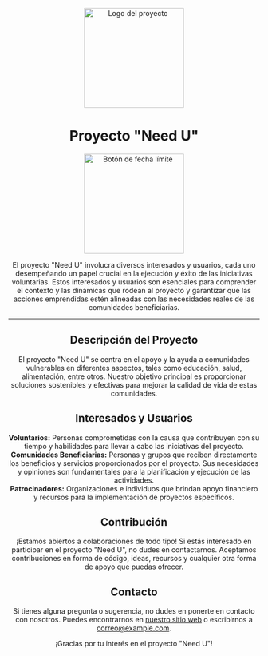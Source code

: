 <!-- Imagen de cabecera -->
<p align="center">
  <img src="https://example.com/imagen-cabecera.png" alt="Logo del proyecto" width="200">
</p>

<!-- Título -->
<h1 align="center">Proyecto "Need U"</h1>

<!-- Botón de enlace -->
<p align="center">
  <a href="https://classroom.github.com/a/hdquHjtS">
    <img src="https://classroom.github.com/assets/deadline-readme-button-24ddc0f5d75046c5622901739e7c5dd533143b0c8e959d652212380cedb1ea36.svg" alt="Botón de fecha límite" width="200">
  </a>
</p>

<!-- Descripción del proyecto -->
<p align="center">El proyecto "Need U" involucra diversos interesados y usuarios, cada uno desempeñando un papel crucial en la ejecución y éxito de las iniciativas voluntarias. Estos interesados y usuarios son esenciales para comprender el contexto y las dinámicas que rodean al proyecto y garantizar que las acciones emprendidas estén alineadas con las necesidades reales de las comunidades beneficiarias.</p>

<!-- Separador -->
<hr>

<!-- Sección de detalles del proyecto -->
<h2 align="center">Descripción del Proyecto</h2>

<p align="center">El proyecto "Need U" se centra en el apoyo y la ayuda a comunidades vulnerables en diferentes aspectos, tales como educación, salud, alimentación, entre otros. Nuestro objetivo principal es proporcionar soluciones sostenibles y efectivas para mejorar la calidad de vida de estas comunidades.</p>

<!-- Sección de interesados y usuarios -->
<h2 align="center">Interesados y Usuarios</h2>

<p align="center">    
  <strong>Voluntarios:</strong> Personas comprometidas con la causa que contribuyen con su tiempo y habilidades para llevar a cabo las iniciativas del proyecto.<br>
  <strong>Comunidades Beneficiarias:</strong> Personas y grupos que reciben directamente los beneficios y servicios proporcionados por el proyecto. Sus necesidades y opiniones son fundamentales para la planificación y ejecución de las actividades.<br>
  <strong>Patrocinadores:</strong> Organizaciones e individuos que brindan apoyo financiero y recursos para la implementación de proyectos específicos.
</p>

<!-- Sección de contribución -->
<h2 align="center">Contribución</h2>

<p align="center">¡Estamos abiertos a colaboraciones de todo tipo! Si estás interesado en participar en el proyecto "Need U", no dudes en contactarnos. Aceptamos contribuciones en forma de código, ideas, recursos y cualquier otra forma de apoyo que puedas ofrecer.</p>

<!-- Sección de contacto -->
<h2 align="center">Contacto</h2>

<p align="center">Si tienes alguna pregunta o sugerencia, no dudes en ponerte en contacto con nosotros. Puedes encontrarnos en <a href="https://example.com">nuestro sitio web</a> o escribirnos a <a href="mailto:correo@example.com">correo@example.com</a>.</p>

<!-- Agradecimiento -->
<p align="center">¡Gracias por tu interés en el proyecto "Need U"!</p>
